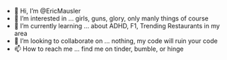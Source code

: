 - 👋 Hi, I’m @EricMausler
- 👀 I’m interested in ... girls, guns, glory, only manly things of course
- 🌱 I’m currently learning ... about ADHD, F1, Trending Restaurants in my area
- 💞️ I’m looking to collaborate on ... nothing, my code will ruin your code
- 📫 How to reach me ... find me on tinder, bumble, or hinge

<!---
EricMausler/EricMausler is a ✨ special ✨ repository because its `README.md` (this file) appears on your GitHub profile.
You can click the Preview link to take a look at your changes.
--->
